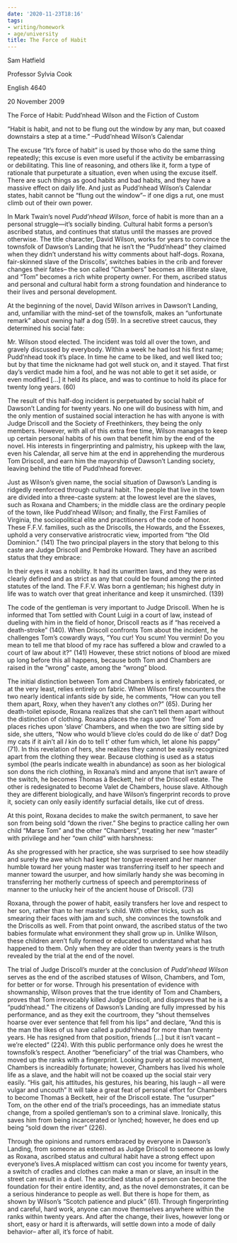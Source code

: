 ```yaml
---
date: '2020-11-23T18:16'
tags:
- writing/homework
- age/university
title: The Force of Habit
---
```


Sam Hatfield

Professor Sylvia Cook

English 4640

20 November 2009

The Force of Habit: Pudd’nhead Wilson and the Fiction of Custom

“Habit is habit, and not to be flung out the window by any man, but
coaxed downstairs a step at a time.” –Pudd’nhead Wilson’s Calendar

The excuse “It’s force of habit” is used by those who do the same thing
repeatedly; this excuse is even more useful if the activity be
embarrassing or debilitating. This line of reasoning, and others like
it, form a type of rationale that purpeturate a situation, even when
using the excuse itself. There are such things as good habits and bad
habits, and they have a massive effect on daily life. And just as
Pudd’nhead Wilson’s Calendar states, habit cannot be “flung out the
window”– if one digs a rut, one must climb out of their own power.

In Mark Twain’s novel *Pudd’nhead Wilson*, force of habit is more than
an a personal struggle—it’s socially binding. Cultural habit forms a
person’s ascribed status, and continues that status until the masses are
proved otherwise. The title character, David Wilson, works for years to
convince the townsfolk of Dawson’s Landing that he isn’t the
“Pudd’nhead” they claimed when they didn’t understand his witty comments
about half-dogs. Roxana, fair-skinned slave of the Driscolls’, switches
babies in the crib and forever changes their fates– the son called
“Chambers” becomes an illiterate slave, and “Tom” becomes a rich white
property owner. For them, ascribed status and personal and cultural
habit form a strong foundation and hinderance to their lives and
personal development.

At the beginning of the novel, David Wilson arrives in Dawson’t Landing,
and, unfamiliar with the mind-set of the townsfolk, makes an
“unfortunate remark” about owning half a dog (59). In a secretive street
caucus, they determined his social fate:

Mr. Wilson stood elected. The incident was told all over the town, and
gravely discussed by everybody. Within a week he had lost his first
name; Pudd’nhead took it’s place. In time he came to be liked, and well
liked too; but by that time the nickname had got well stuck on, and it
stayed. That first day’s verdict made him a fool, and he was not able to
get it set aside, or even modified \[…\] it held its place, and was to
continue to hold its place for twenty long years. (60)

The result of this half-dog incident is perpetuated by social habit of
Dawson’t Landing for twenty years. No one will do business with him, and
the only mention of sustained social interaction he has with anyone is
with Judge Driscoll and the Society of Freethinkers, they being the only
members. However, with all of this extra free time, Wilson manages to
keep up certain personal habits of his own that benefit him by the end
of the novel. His interests in fingerprinting and palmistry, his upkeep
with the law, even his Calendar, all serve him at the end in
apprehending the murderous Tom Driscoll, and earn him the mayorship of
Dawson’t Landing society, leaving behind the title of Pudd’nhead
forever.

Just as Wilson’s given name, the social situation of Dawson’s Landing is
ridgedly reenforced through cultural habit. The people that live in the
town are divided into a three-caste system: at the lowest level are the
slaves, such as Roxana and Chambers; in the middle class are the
ordinary people of the town, like Pudd’nhead Wilson; and finally, the
First Families of Virginia, the sociopolitical elite and practitioners
of the code of honor. These F.F.V. families, such as the Driscolls, the
Howards, and the Essexes, uphold a very conservative aristrocratic view,
imported from “the Old Dominion.” (141) The two principal players in the
story that belong to this caste are Judge Driscoll and Pembroke Howard.
They have an ascribed status that they embrace:

In their eyes it was a nobility. It had its unwritten laws, and they
were as clearly defined and as strict as any that could be found among
the printed statutes of the land. The F.F.V. Was born a gentleman; his
highest duty in life was to watch over that great inheritance and keep
it unsmirched. (139)

The code of the gentleman is very important to Judge Driscoll. When he
is informed that Tom settled with Count Luigi in a court of law, instead
of dueling with him in the field of honor, Driscoll reacts as if “has
received a death-stroke” (140). When Driscoll confronts Tom about the
incident, he challenges Tom’s cowardly ways, “You cur! You scum! You
vermin! Do you mean to tell me that blood of my race has suffered a blow
and crawled to a court of law about it?” (141) However, these strict
notions of blood are mixed up long before this all happens, because both
Tom and Chambers are raised in the “wrong” caste, among the “wrong”
blood.

The initial distinction between Tom and Chambers is entirely fabricated,
or at the very least, relies entirely on fabric. When Wilson first
encounters the two nearly identical infants side by side, he comments,
“How can you tell them apart, Roxy, when they haven’t any clothes on?”
(65). During her death-toilet episode, Roxana realizes that she can’t
tell them apart without the distinction of clothing. Roxana places the
rags upon ‘free’ Tom and places riches upon ‘slave’ Chambers, and when
the two are sitting side by side, she utters, “Now who would b’lieve
clo’es could do de like o’ dat? Dog my cats if it ain’t all *I* kin do
to tell t’ other fum which, let alone his pappy” (71). In this
revelation of hers, she realizes they cannot be easily recognized apart
from the clothing they wear. Because clothing is used as a status symbol
(the pearls indicate wealth in abundance) as soon as her biological son
dons the rich clothing, in Roxana’s mind and anyone that isn’t aware of
the switch, he becomes Thomas à Beckett, heir of the Driscoll estate.
The other is redesignated to become Valet de Chambers, house slave.
Although they are different biologically, and have Wilson’s fingerprint
records to prove it, society can only easily identify surfacial details,
like cut of dress.

At this point, Roxana decides to make the switch permanent, to save her
son from being sold “down the river.” She begins to practice calling her
own child “Marse Tom” and the other “Chambers”, treating her new
“master” with privilege and her “own child” with harshness:

As she progressed with her practice, she was surprised to see how
steadily and surely the awe which had kept her tongue reverent and her
manner humble toward her young master was transferring itself to her
speech and manner toward the usurper, and how similarly handy she was
becoming in transferring her motherly curtness of speech and
peremptoriness of manner to the unlucky heir of the ancient house of
Driscoll. (73)

Roxana, through the power of habit, easily transfers her love and
respect to her son, rather than to her master’s child. With other
tricks, such as smearing their faces with jam and such, she convinces
the townsfolk and the Driscolls as well. From that point onward, the
ascribed status of the two babies formulate what environment they shall
grow up in. Unlike Wilson, these children aren’t fully formed or
educated to understand what has happened to them. Only when they are
older than twenty years is the truth revealed by the trial at the end of
the novel.

The trial of Judge Driscoll’s murder at the conclusion of *Pudd’nhead
Wilson* serves as the end of the ascribed statuses of Wilson, Chambers,
and Tom, for better or for worse. Through his presentation of evidence
with showmanship, Wilson proves that the true identity of Tom and
Chambers, proves that Tom irrevocably killed Judge Driscoll, and
disproves that he is a “pudd’nhead.” The citizens of Dawson’s Landing
are fully impressed by his performance, and as they exit the courtroom,
they “shout themselves hoarse over ever sentence that fell from his
lips” and declare, “And this is the man the likes of us have called a
pudd’nhead for more than twenty years. He has resigned from that
position, friends \[…\] but it isn’t vacant – we’re elected” (224). With
this public performance only does he wrest the townsfolk’s respect.
Another “beneficiary” of the trial was Chambers, who moved up the ranks
with a fingerprint. Looking purely at social movement, Chambers is
increadibly fortunate; however, Chambers has lived his whole life as a
slave, and the habit will not be coaxed up the social stair very easily.
“His gait, his attitudes, his gestures, his bearing, his laugh – all
were vulgar and uncouth” It will take a great feat of personal effort
for Chambers to become Thomas à Beckett, heir of the Driscoll estate.
The “usurper” Tom, on the other end of the trial’s proceedings, has an
immediate status change, from a spoiled gentleman’s son to a criminal
slave. Ironically, this saves him from being incarcerated or lynched;
however, he does end up being “sold down the river” (226).

Through the opinions and rumors embraced by everyone in Dawson’s
Landing, from someone as esteemed as Judge Driscoll to someone as lowly
as Roxana, ascribed status and cultural habit have a strong effect upon
everyone’s lives.A misplaced wittism can cost you income for twenty
years, a switch of cradles and clothes can make a man or slave, an
insult in the street can result in a duel. The ascribed status of a
person can become the foundation for their entire identity, and, as the
novel demonstrates, it can be a serious hinderance to people as well.
But there is hope for them, as shown by Wilson’s “Scotch patience and
pluck” (61). Through fingerprinting and careful, hard work, anyone can
move themselves anywhere within the ranks within twenty years. And after
the change, their lives, however long or short, easy or hard it is
afterwards, will settle down into a mode of daily behavior– after all,
it’s force of habit.
